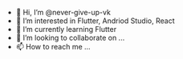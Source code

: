 - 👋 Hi, I’m @never-give-up-vk
- 👀 I’m interested in Flutter, Andriod Studio, React
- 🌱 I’m currently learning Flutter
- 💞️ I’m looking to collaborate on ...
- 📫 How to reach me ...

<!---
never-give-up-vk/never-give-up-vk is a ✨ special ✨ repository because its `README.md` (this file) appears on your GitHub profile.
You can click the Preview link to take a look at your changes.
--->
